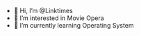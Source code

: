 - 👋 Hi, I’m @Linktimes
- 👀 I’m interested in Movie Opera
- 🌱 I’m currently learning Operating System

<!---
Linktimes/Linktimes is a ✨ special ✨ repository because its `README.md` (this file) appears on your GitHub profile.
You can click the Preview link to take a look at your changes.
--->
